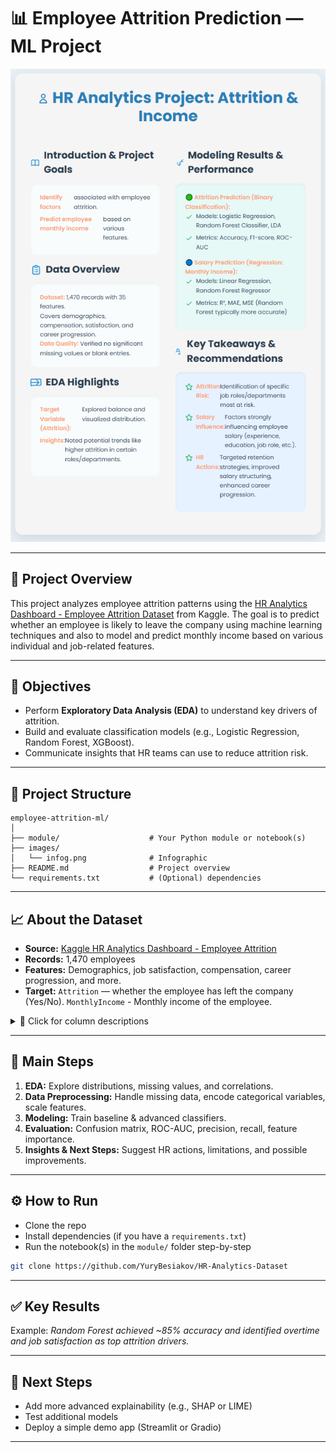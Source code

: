 # 📊 Employee Attrition Prediction — ML Project

![Infographic](images/infog.png)

---

## 📌 Project Overview

This project analyzes employee attrition patterns using the [HR Analytics Dashboard - Employee Attrition Dataset](https://www.kaggle.com/datasets/anubhav761/hr-analytics-dashboard-employee-attrition) from Kaggle. The goal is to predict whether an employee is likely to leave the company using machine learning techniques and also to model and predict monthly income based on various individual and job-related features.

---

## 🎯 Objectives

- Perform **Exploratory Data Analysis (EDA)** to understand key drivers of attrition.
- Build and evaluate classification models (e.g., Logistic Regression, Random Forest, XGBoost).
- Communicate insights that HR teams can use to reduce attrition risk.

---

## 📁 Project Structure

```
employee-attrition-ml/
│
├── module/                    # Your Python module or notebook(s)
├── images/
│   └── infog.png              # Infographic
├── README.md                  # Project overview
└── requirements.txt           # (Optional) dependencies
```

---

## 📈 About the Dataset

- **Source:** [Kaggle HR Analytics Dashboard - Employee Attrition](https://www.kaggle.com/datasets/anubhav761/hr-analytics-dashboard-employee-attrition)  
- **Records:** 1,470 employees  
- **Features:** Demographics, job satisfaction, compensation, career progression, and more.
- **Target:** `Attrition` — whether the employee has left the company (Yes/No). `MonthlyIncome` - Monthly income of the employee.

<details>
<summary>📄 Click for column descriptions</summary>

1. **Age** — Employee age  
2. **Attrition** — Target: Has the employee left? (Yes/No)  
3. **Business Travel** — Travel frequency (Rarely, Frequently, Non-Travel)  
4. **Daily Rate**, **Hourly Rate**, **Monthly Income**, etc. — Compensation details  
5. **Department**, **Job Role**, **Job Level** — Position details  
6. **Job Satisfaction**, **Environment Satisfaction**, **Relationship Satisfaction** — Surveys  
7. **Over Time**, **Distance From Home**, **Years At Company**, **Years Since Last Promotion**, and more.

</details>

---

## 🧪 Main Steps

1. **EDA:** Explore distributions, missing values, and correlations.
2. **Data Preprocessing:** Handle missing data, encode categorical variables, scale features.
3. **Modeling:** Train baseline & advanced classifiers.
4. **Evaluation:** Confusion matrix, ROC-AUC, precision, recall, feature importance.
5. **Insights & Next Steps:** Suggest HR actions, limitations, and possible improvements.

---

## ⚙️ How to Run

- Clone the repo
- Install dependencies (if you have a `requirements.txt`)
- Run the notebook(s) in the `module/` folder step-by-step

```bash
git clone https://github.com/YuryBesiakov/HR-Analytics-Dataset
```

---

## ✅ Key Results

Example: *Random Forest achieved ~85% accuracy and identified overtime and job satisfaction as top attrition drivers.*

---

## 🚀 Next Steps

- Add more advanced explainability (e.g., SHAP or LIME)
- Test additional models
- Deploy a simple demo app (Streamlit or Gradio)

---